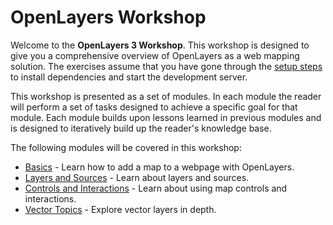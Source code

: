 # OpenLayers Workshop

Welcome to the **OpenLayers 3 Workshop**. This workshop is designed to
give you a comprehensive overview of OpenLayers as a web mapping solution.  The
exercises assume that you have gone through the [setup steps](setup.md) to
install dependencies and start the development server.

This workshop is presented as a set of modules. In each module the reader will
perform a set of tasks designed to achieve a specific goal for that module. Each
module builds upon lessons learned in previous modules and is designed to
iteratively build up the reader's knowledge base.

The following modules will be covered in this workshop:

* [Basics](basics/README.md) - Learn how to add a map to a webpage with OpenLayers.
* [Layers and Sources](layers/README.md) - Learn about layers and sources.
* [Controls and Interactions](controls/README.md) - Learn about using map controls and interactions.
* [Vector Topics](vector/README.md) - Explore vector layers in depth.
